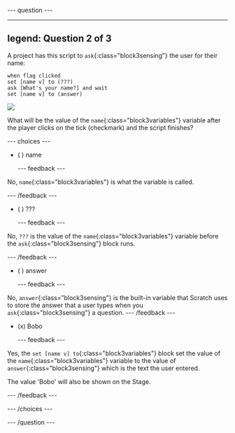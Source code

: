 
--- question ---

---
legend: Question 2 of 3
---

A project has this script to `ask`{:class="block3sensing"} the user for their name:

```blocks3
when flag clicked
set [name v] to (???) 
ask [What's your name?] and wait 
set [name v] to (answer)
```

![](images/q1-chatbot.png)

What will be the value of the `name`{:class="block3variables"} variable after the player clicks on the tick (checkmark) and the script finishes?

--- choices ---

- ( )  name

  --- feedback ---

No, `name`{:class="block3variables"} is what the variable is called. 

  --- /feedback ---

- ( ) ???
 
  --- feedback ---

No, `???` is the value of the `name`{:class="block3variables"} variable before the `ask`{:class="block3sensing"} block runs.

  --- /feedback ---

- ( ) answer

  --- feedback ---

No, `answer`{:class="block3sensing"} is the built-in variable that Scratch uses to store the answer that a user types when you `ask`{:class="block3sensing"} a question.
  --- /feedback ---

- (x) Bobo

  --- feedback ---

Yes, the `set [name v] to`{:class="block3variables"} block set the value of the `name`{:class="block3variables"} variable to the value of `answer`{:class="block3sensing"} which is the text the user entered.

The value 'Bobo' will also be shown on the Stage.

  --- /feedback ---

--- /choices ---

--- /question ---
